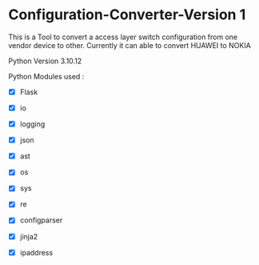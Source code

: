 # Configuration-Converter-Version 1
This is a Tool to convert a access layer switch configuration from one vendor device to other. Currently it can able to convert HUAWEI to NOKIA 

Python Version 3.10.12

Python Modules used :

- [x] Flask
- [x] io
- [x] logging
- [x] json
- [x] ast
- [x] os
- [x] sys
- [x] re
- [x] configparser
- [x] jinja2
- [x] ipaddress











